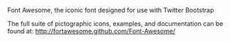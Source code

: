 Font Awesome, the iconic font designed for use with Twitter Bootstrap

The full suite of pictographic icons, examples, and documentation can be found at:
http://fortawesome.github.com/Font-Awesome/
